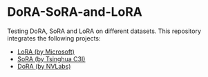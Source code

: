 # DoRA-SoRA-and-LoRA
Testing DoRA, SoRA and LoRA on different datasets.
This repository integrates the following projects:

- [LoRA (by Microsoft)](https://github.com/microsoft/LoRA)
- [SoRA (by Tsinghua C3I)](https://github.com/TsinghuaC3I/SoRA)
- [DoRA (by NVLabs)](https://github.com/NVlabs/DoRA)
